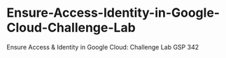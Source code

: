 # Ensure-Access-Identity-in-Google-Cloud-Challenge-Lab
Ensure Access &amp; Identity in Google Cloud: Challenge Lab GSP 342
